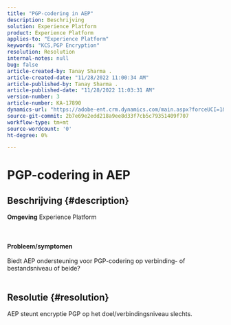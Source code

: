 ```yaml
---
title: "PGP-codering in AEP"
description: Beschrijving
solution: Experience Platform
product: Experience Platform
applies-to: "Experience Platform"
keywords: "KCS,PGP Encryption"
resolution: Resolution
internal-notes: null
bug: false
article-created-by: Tanay Sharma .
article-created-date: "11/28/2022 11:00:34 AM"
article-published-by: Tanay Sharma .
article-published-date: "11/28/2022 11:03:31 AM"
version-number: 3
article-number: KA-17890
dynamics-url: "https://adobe-ent.crm.dynamics.com/main.aspx?forceUCI=1&pagetype=entityrecord&etn=knowledgearticle&id=9301d6dc-0b6f-ed11-9562-6045bd006239"
source-git-commit: 2b7e69e2edd218a9ee8d33f7cb5c79351409f707
workflow-type: tm+mt
source-wordcount: '0'
ht-degree: 0%

---
```


# PGP-codering in AEP

## Beschrijving {#description}

<b>Omgeving</b>
Experience Platform
<br><br> <br><br><b>Probleem/symptomen</b><br><br>Biedt AEP ondersteuning voor PGP-codering op verbinding- of bestandsniveau of beide?
<br> <br>

## Resolutie {#resolution}


AEP steunt encryptie PGP op het doel/verbindingsniveau slechts.
